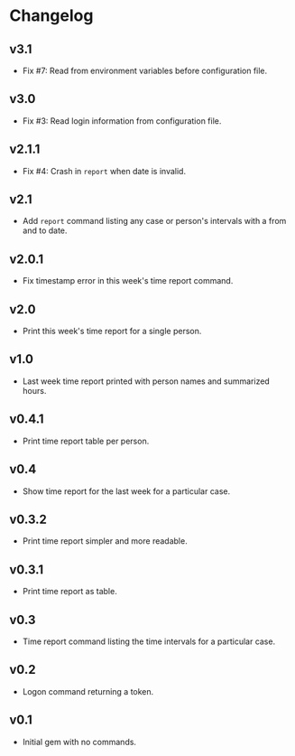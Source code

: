 # Changelog

## v3.1
- Fix #7: Read from environment variables before configuration file.

## v3.0
- Fix #3: Read login information from configuration file.

## v2.1.1
- Fix #4: Crash in `report` when date is invalid.

## v2.1
- Add `report` command listing any case or person's intervals with a from and to date.

## v2.0.1
- Fix timestamp error in this week's time report command.

## v2.0
- Print this week's time report for a single person.

## v1.0
- Last week time report printed with person names and summarized hours.

## v0.4.1
- Print time report table per person.

## v0.4
- Show time report for the last week for a particular case.

## v0.3.2
- Print time report simpler and more readable.

## v0.3.1
- Print time report as table.

## v0.3
- Time report command listing the time intervals for a particular case.

## v0.2
- Logon command returning a token.

## v0.1
- Initial gem with no commands.
